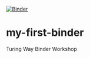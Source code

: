 [![Binder](https://mybinder.org/badge_logo.svg)](https://mybinder.org/v2/gh/mnemoniko/my-first-binder/master)


# my-first-binder
Turing Way Binder Workshop
